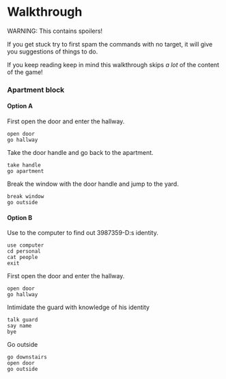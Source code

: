 Walkthrough
===========

WARNING: This contains spoilers!

If you get stuck try to first spam the commands with no target,
it will give you suggestions of things to do.

If you keep reading keep in mind this walkthrough skips _a lot_
of the content of the game!

### Apartment block

#### Option A

First open the door and enter the hallway.

```
open door
go hallway
```

Take the door handle and go back to the apartment.

```
take handle
go apartment
```

Break the window with the door handle and jump to the yard.
```
break window
go outside
```

#### Option B

Use to the computer to find out 3987359-D:s identity.

```
use computer
cd personal
cat people
exit
```

First open the door and enter the hallway.

```
open door
go hallway
```

Intimidate the guard with knowledge of his identity

```
talk guard
say name
bye
```

Go outside

```
go downstairs
open door
go outside
```


